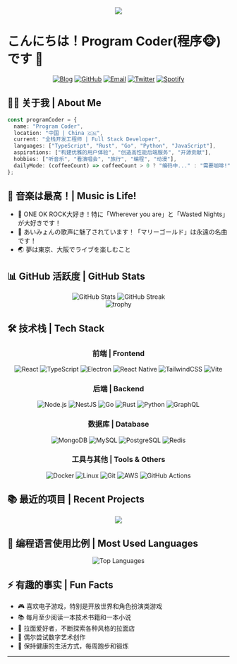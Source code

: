 <!-- Profile Header -->
<div align="center">
  <img src="https://readme-typing-svg.herokuapp.com/?lines=Welcome+to+my+GitHub!;I'm+a+Full+Stack+Developer;ONE+OK+ROCKer+%26+Aimyon+Fan!&center=true&size=27&color=fe428e">
</div>

# こんにちは！Program Coder(程序🐵)です 👋

<div align="center">
  
  [![Blog](https://img.shields.io/badge/Blog-FF4088?style=for-the-badge&logo=hugo&logoColor=white)](https://blog-v2-bice.vercel.app/)
  [![GitHub](https://img.shields.io/badge/GitHub-100000?style=for-the-badge&logo=github&logoColor=white)](https://github.com/AmbitionsXXXV)
  [![Email](https://img.shields.io/badge/Email-D14836?style=for-the-badge&logo=gmail&logoColor=white)](mailto:etcetera3636@gmail.com)
  [![Twitter](https://img.shields.io/badge/Twitter-1DA1F2?style=for-the-badge&logo=twitter&logoColor=white)](https://twitter.com/your-twitter)
  [![Spotify](https://img.shields.io/badge/Spotify-1ED760?style=for-the-badge&logo=spotify&logoColor=white)](https://open.spotify.com/user/your-spotify)
  
</div>

## 🧑‍💻 关于我 | About Me

```typescript
const programCoder = {
  name: "Program Coder",
  location: "中国 | China 🇨🇳",
  current: "全栈开发工程师 | Full Stack Developer",
  languages: ["TypeScript", "Rust", "Go", "Python", "JavaScript"],
  aspirations: ["构建优雅的用户体验", "创造高性能后端服务", "开源贡献"],
  hobbies: ["听音乐", "看演唱会", "旅行", "编程", "动漫"],
  dailyMode: (coffeeCount) => coffeeCount > 0 ? "编码中..." : "需要咖啡!"
};
```

## 🎵 音楽は最高！| Music is Life!

- 🎸 ONE OK ROCK大好き！特に「Wherever you are」と「Wasted Nights」が大好きです！
- 🎤 あいみょんの歌声に魅了されています！「マリーゴールド」は永遠の名曲です！
- 🌏 夢は東京、大阪でライブを楽しむこと

## 📊 GitHub 活跃度 | GitHub Stats

<div align="center">
  <img src="https://github-readme-stats.vercel.app/api?username=AmbitionsXXXV&show_icons=true&theme=radical" alt="GitHub Stats" />
  <img src="https://github-readme-streak-stats.herokuapp.com/?user=AmbitionsXXXV&theme=radical" alt="GitHub Streak" />
</div>

<div align="center">
  <img src="https://github-profile-trophy.vercel.app/?username=AmbitionsXXXV&theme=radical&row=1" alt="trophy" />
</div>

## 🛠️ 技术栈 | Tech Stack

<div align="center">

### 前端 | Frontend
![React](https://img.shields.io/badge/React-20232A?style=for-the-badge&logo=react&logoColor=61DAFB)
![TypeScript](https://img.shields.io/badge/TypeScript-007ACC?style=for-the-badge&logo=typescript&logoColor=white)
![Electron](https://img.shields.io/badge/Electron-47848F?style=for-the-badge&logo=electron&logoColor=white)
![React Native](https://img.shields.io/badge/React_Native-20232A?style=for-the-badge&logo=react&logoColor=61DAFB)
![TailwindCSS](https://img.shields.io/badge/Tailwind_CSS-38B2AC?style=for-the-badge&logo=tailwind-css&logoColor=white)
![Vite](https://img.shields.io/badge/Vite-646CFF?style=for-the-badge&logo=vite&logoColor=white)

### 后端 | Backend
![Node.js](https://img.shields.io/badge/Node.js-43853D?style=for-the-badge&logo=node.js&logoColor=white)
![NestJS](https://img.shields.io/badge/NestJS-E0234E?style=for-the-badge&logo=nestjs&logoColor=white)
![Go](https://img.shields.io/badge/Go-00ADD8?style=for-the-badge&logo=go&logoColor=white)
![Rust](https://img.shields.io/badge/Rust-000000?style=for-the-badge&logo=rust&logoColor=white)
![Python](https://img.shields.io/badge/Python-3776AB?style=for-the-badge&logo=python&logoColor=white)
![GraphQL](https://img.shields.io/badge/GraphQL-E10098?style=for-the-badge&logo=graphql&logoColor=white)

### 数据库 | Database
![MongoDB](https://img.shields.io/badge/MongoDB-4EA94B?style=for-the-badge&logo=mongodb&logoColor=white)
![MySQL](https://img.shields.io/badge/MySQL-00000F?style=for-the-badge&logo=mysql&logoColor=white)
![PostgreSQL](https://img.shields.io/badge/PostgreSQL-316192?style=for-the-badge&logo=postgresql&logoColor=white)
![Redis](https://img.shields.io/badge/Redis-DC382D?style=for-the-badge&logo=redis&logoColor=white)

### 工具与其他 | Tools & Others
![Docker](https://img.shields.io/badge/Docker-2496ED?style=for-the-badge&logo=docker&logoColor=white)
![Linux](https://img.shields.io/badge/Linux-FCC624?style=for-the-badge&logo=linux&logoColor=black)
![Git](https://img.shields.io/badge/Git-F05032?style=for-the-badge&logo=git&logoColor=white)
![AWS](https://img.shields.io/badge/AWS-232F3E?style=for-the-badge&logo=amazon-aws&logoColor=white)
![GitHub Actions](https://img.shields.io/badge/GitHub_Actions-2088FF?style=for-the-badge&logo=github-actions&logoColor=white)


</div>

## 📚 最近的项目 | Recent Projects

<div align="center">
  <a href="https://github.com/AmbitionsXXXV/doc-editor">
    <img src="https://github-readme-stats.vercel.app/api/pin/?username=AmbitionsXXXV&repo=doc-editor&theme=radical" />
  </a>
</div>

## 💬 编程语言使用比例 | Most Used Languages

<div align="center">
  <img src="https://github-readme-stats.vercel.app/api/top-langs/?username=AmbitionsXXXV&layout=compact&theme=radical" alt="Top Languages" />
</div>

## ⚡ 有趣的事实 | Fun Facts

- 🎮 喜欢电子游戏，特别是开放世界和角色扮演类游戏
- 📚 每月至少阅读一本技术书籍和一本小说
- 🍜 拉面爱好者，不断探索各种风格的拉面店
- 🎨 偶尔尝试数字艺术创作
- 🏃 保持健康的生活方式，每周跑步和锻炼

---
